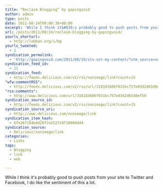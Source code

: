 ```yaml
---
title: “Reclaim Blogging” by gapingvoid
author: admin
type: posts
date: 2011-08-24T09:08:30+00:00
excerpt: 'While I think it&#039;s probably good to push posts from your site to Twitter and Facebook, I do like the sentiment of this a lot.'
url: /posts/2011/08/24/reclaim-blogging-by-gapingvoid/
yourls_shorturl:
  - http://lobban.org/i/bg
yourls_tweeted:
  - 1
syndication_permalink:
  - 'http://gapingvoid.com/2011/08/19/its-not-my-content/?utm_source=sendgrid.com&amp;utm_medium=email&amp;utm_campaign=website'
syndication_feed_id:
  - 11
syndication_feed:
  - http://feeds.delicious.com/v2/rss/nonimage/link?count=15
"wfw:commentRSS":
  - http://feeds.delicious.com/v2/rss/url/318183606f031bc757e03d2d65d8ef59
"rss:comments":
  - http://www.delicious.com/url/318183606f031bc757e03d2d65d8ef59
syndication_source_id:
  - http://feeds.delicious.com/v2/rss/nonimage/link?count=15
syndication_source_uri:
  - http://www.delicious.com/nonimage/link
syndication_item_hash:
  - 6fe26f184edd20f2a1527c8f1008dd44
syndication_source:
  - Delicious/nonimage/link
categories:
  - Links
tags:
  - Blogging
  - link
  - web

---
```

While I think it's probably good to push posts from your site to Twitter and Facebook, I do like the sentiment of this a lot.